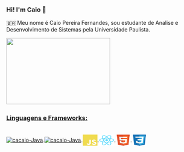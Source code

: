 ### Hi! I'm Caio  👋 

🇧🇷 
Meu nome é Caio Pereira Fernandes, sou estudante de Analise e Desenvolvimento de Sistemas pela Universidade Paulista.  

<div style="display: flex" >
  <a href="https://github.com/cacaiol/">
  <img height="175em" width="275px" src="https://github-readme-stats.vercel.app/api/top-langs/?username=cacaiol&layout=compact&langs_count=16&theme=dark"/>
</div>

### Linguagens e Frameworks:  
<div style="display: inline_block"><br>
  <img align="center" alt="cacaio-Java" height="30" width="40" src="https://icongr.am/devicon/java-original.svg?size=40&color=currentColor">
  <img align="center" alt="cacaio-Java" height="30" width="40" src="https://icongr.am/devicon/mysql-original-wordmark.svg?size=40&color=currentColor">
  <img align="center" alt="cacaio-Js" height="30" width="40" src="https://raw.githubusercontent.com/devicons/devicon/master/icons/javascript/javascript-plain.svg">
  <img align="center" alt="cacaio-React" height="30" width="40" src="https://raw.githubusercontent.com/devicons/devicon/master/icons/react/react-original.svg">
  <img align="center" alt="cacaio-HTML" height="30" width="40" src="https://raw.githubusercontent.com/devicons/devicon/master/icons/html5/html5-original.svg">
  <img align="center" alt="cacaio-CSS" height="30" width="40" src="https://raw.githubusercontent.com/devicons/devicon/master/icons/css3/css3-original.svg">
</div>

